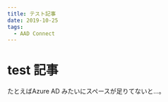 ```yaml
---
title: テスト記事
date: 2019-10-25
tags:
  - AAD Connect
---
```


# test 記事


たとえばAzure AD みたいにスペースが足りてないと…。